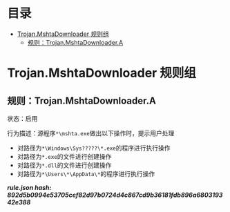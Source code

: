 



目录
==

* [Trojan.MshtaDownloader 规则组](#trojanmshtadownloader-)
	* [规则：Trojan.MshtaDownloader.A](#trojanmshtadownloadera)

# Trojan.MshtaDownloader 规则组

## 规则：Trojan.MshtaDownloader.A
  
状态：启用

行为描述：源程序`*\mshta.exe`做出以下操作时，提示用户处理
- 对路径为`*\Windows\Sys?????\*.exe`的程序进行执行操作
- 对路径为`*.exe`的文件进行创建操作
- 对路径为`*.dll`的文件进行创建操作
- 对路径为`*\Users\*\AppData\*`的程序进行执行操作
  
***rule.json hash: 892d5b0994e53705cef82d97b0724d4c867cd9b36181fdb896a680319342e388***